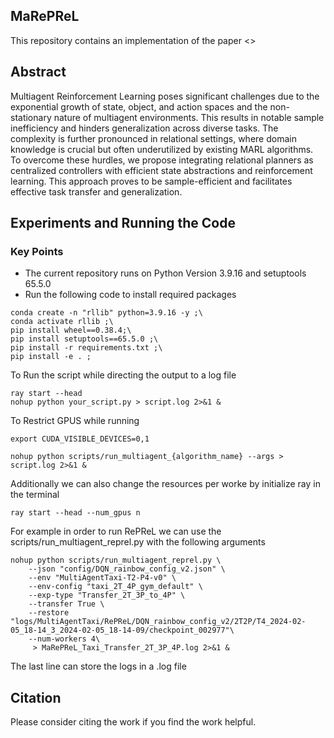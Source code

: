 ## MaRePReL
This repository contains an implementation of the paper <>

## Abstract
Multiagent Reinforcement Learning poses significant challenges due to the exponential growth of state, object, and action spaces and the non-stationary nature of multiagent environments. This results in notable sample inefficiency and hinders generalization across diverse tasks. The complexity is further pronounced in relational settings, where domain knowledge is crucial but often underutilized by existing MARL algorithms. To overcome these hurdles, we propose integrating relational planners as centralized controllers with efficient state abstractions and reinforcement learning. This approach proves to be sample-efficient and facilitates effective task transfer and generalization.

## Experiments and Running the Code
### Key Points
- The current repository runs on Python Version 3.9.16 and setuptools 65.5.0
- Run the following code to install required packages
``` 
conda create -n "rllib" python=3.9.16 -y ;\
conda activate rllib ;\
pip install wheel==0.38.4;\
pip install setuptools==65.5.0 ;\
pip install -r requirements.txt ;\
pip install -e . ;
```

To Run the script while directing the output to a log file

```
ray start --head
nohup python your_script.py > script.log 2>&1 &
```

To Restrict GPUS while running
```
export CUDA_VISIBLE_DEVICES=0,1 

nohup python scripts/run_multiagent_{algorithm_name} --args > script.log 2>&1 &
```

Additionally we can also change the resources per worke by initialize ray in the terminal

```
ray start --head --num_gpus n
```

For example in order to run RePReL we can use the scripts/run_multiagent_reprel.py with the following arguments

```
nohup python scripts/run_multiagent_reprel.py \
    --json "config/DQN_rainbow_config_v2.json" \
    --env "MultiAgentTaxi-T2-P4-v0" \
    --env-config "taxi_2T_4P_gym_default" \
    --exp-type "Transfer_2T_3P_to_4P" \
    --transfer True \
    --restore "logs/MultiAgentTaxi/RePReL/DQN_rainbow_config_v2/2T2P/T4_2024-02-05_18-14_3_2024-02-05_18-14-09/checkpoint_002977"\
    --num-workers 4\
     > MaRePReL_Taxi_Transfer_2T_3P_4P.log 2>&1 &
```

The last line can store the logs in a .log file

## Citation
Please consider citing the work if you find the work helpful.


